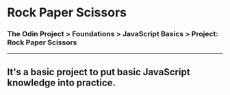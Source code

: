 # Rock Paper Scissors
### The Odin Project > Foundations > JavaScript Basics > Project: Rock Paper Scissors
---
It's a basic project to put basic JavaScript knowledge into practice.
---
